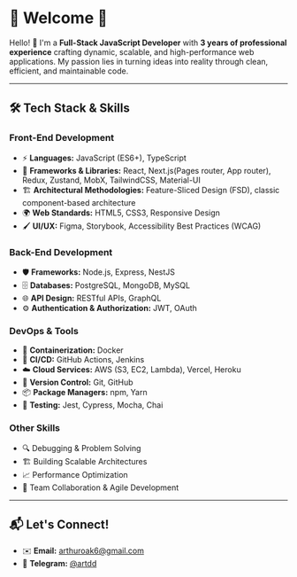 # 🌟 Welcome 🌟

Hello! 👋 I'm a **Full-Stack JavaScript Developer** with **3 years of professional experience** crafting dynamic, scalable, and high-performance web applications. My passion lies in turning ideas into reality through clean, efficient, and maintainable code.

---

## 🛠️ **Tech Stack & Skills**

### Front-End Development
- ⚡ **Languages:** JavaScript (ES6+), TypeScript
- 🎨 **Frameworks & Libraries:** React, Next.js(Pages router, App router), Redux, Zustand, MobX, TailwindCSS, Material-UI
- 🏗️ **Architectural Methodologies:** Feature-Sliced Design (FSD), classic component-based architecture
- 🌍 **Web Standards:** HTML5, CSS3, Responsive Design
- 🖌️ **UI/UX:** Figma, Storybook, Accessibility Best Practices (WCAG)

### Back-End Development
- 🛡️ **Frameworks:** Node.js, Express, NestJS
- 🗄️ **Databases:** PostgreSQL, MongoDB, MySQL
- 🌐 **API Design:** RESTful APIs, GraphQL
- ⚙️ **Authentication & Authorization:** JWT, OAuth

### DevOps & Tools
- 🐳 **Containerization:** Docker
- 🚀 **CI/CD:** GitHub Actions, Jenkins
- ☁️ **Cloud Services:** AWS (S3, EC2, Lambda), Vercel, Heroku
- 🔧 **Version Control:** Git, GitHub
- 📦 **Package Managers:** npm, Yarn
- 🧪 **Testing:** Jest, Cypress, Mocha, Chai

### Other Skills
- 🔍 Debugging & Problem Solving
- 🏗️ Building Scalable Architectures
- 📈 Performance Optimization
- 🤝 Team Collaboration & Agile Development

---

## 📬 **Let's Connect!**
- ✉️ **Email:** arthuroak6@gmail.com
- 💬 **Telegram:** [@artdd](https://t.me/artdd)
